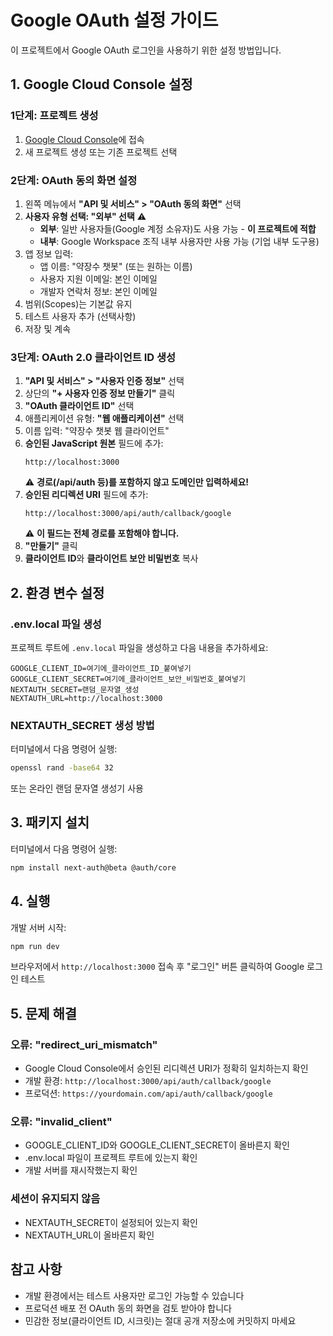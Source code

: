 # Google OAuth 설정 가이드

이 프로젝트에서 Google OAuth 로그인을 사용하기 위한 설정 방법입니다.

## 1. Google Cloud Console 설정

### 1단계: 프로젝트 생성
1. [Google Cloud Console](https://console.cloud.google.com/)에 접속
2. 새 프로젝트 생성 또는 기존 프로젝트 선택

### 2단계: OAuth 동의 화면 설정
1. 왼쪽 메뉴에서 **"API 및 서비스" > "OAuth 동의 화면"** 선택
2. **사용자 유형 선택: "외부" 선택** ⚠️
   - **외부**: 일반 사용자들(Google 계정 소유자)도 사용 가능 - **이 프로젝트에 적합**
   - **내부**: Google Workspace 조직 내부 사용자만 사용 가능 (기업 내부 도구용)
3. 앱 정보 입력:
   - 앱 이름: "약장수 챗봇" (또는 원하는 이름)
   - 사용자 지원 이메일: 본인 이메일
   - 개발자 연락처 정보: 본인 이메일
4. 범위(Scopes)는 기본값 유지
5. 테스트 사용자 추가 (선택사항)
6. 저장 및 계속

### 3단계: OAuth 2.0 클라이언트 ID 생성
1. **"API 및 서비스" > "사용자 인증 정보"** 선택
2. 상단의 **"+ 사용자 인증 정보 만들기"** 클릭
3. **"OAuth 클라이언트 ID"** 선택
4. 애플리케이션 유형: **"웹 애플리케이션"** 선택
5. 이름 입력: "약장수 챗봇 웹 클라이언트"
6. **승인된 JavaScript 원본** 필드에 추가:
   ```
   http://localhost:3000
   ```
   ⚠️ **경로(/api/auth 등)를 포함하지 않고 도메인만 입력하세요!**
7. **승인된 리디렉션 URI** 필드에 추가:
   ```
   http://localhost:3000/api/auth/callback/google
   ```
   ⚠️ **이 필드는 전체 경로를 포함해야 합니다.**
8. **"만들기"** 클릭
9. **클라이언트 ID**와 **클라이언트 보안 비밀번호** 복사

## 2. 환경 변수 설정

### .env.local 파일 생성
프로젝트 루트에 `.env.local` 파일을 생성하고 다음 내용을 추가하세요:

```env
GOOGLE_CLIENT_ID=여기에_클라이언트_ID_붙여넣기
GOOGLE_CLIENT_SECRET=여기에_클라이언트_보안_비밀번호_붙여넣기
NEXTAUTH_SECRET=랜덤_문자열_생성
NEXTAUTH_URL=http://localhost:3000
```

### NEXTAUTH_SECRET 생성 방법
터미널에서 다음 명령어 실행:
```bash
openssl rand -base64 32
```
또는 온라인 랜덤 문자열 생성기 사용

## 3. 패키지 설치

터미널에서 다음 명령어 실행:
```bash
npm install next-auth@beta @auth/core
```

## 4. 실행

개발 서버 시작:
```bash
npm run dev
```

브라우저에서 `http://localhost:3000` 접속 후 "로그인" 버튼 클릭하여 Google 로그인 테스트

## 5. 문제 해결

### 오류: "redirect_uri_mismatch"
- Google Cloud Console에서 승인된 리디렉션 URI가 정확히 일치하는지 확인
- 개발 환경: `http://localhost:3000/api/auth/callback/google`
- 프로덕션: `https://yourdomain.com/api/auth/callback/google`

### 오류: "invalid_client"
- GOOGLE_CLIENT_ID와 GOOGLE_CLIENT_SECRET이 올바른지 확인
- .env.local 파일이 프로젝트 루트에 있는지 확인
- 개발 서버를 재시작했는지 확인

### 세션이 유지되지 않음
- NEXTAUTH_SECRET이 설정되어 있는지 확인
- NEXTAUTH_URL이 올바른지 확인

## 참고 사항

- 개발 환경에서는 테스트 사용자만 로그인 가능할 수 있습니다
- 프로덕션 배포 전 OAuth 동의 화면을 검토 받아야 합니다
- 민감한 정보(클라이언트 ID, 시크릿)는 절대 공개 저장소에 커밋하지 마세요

